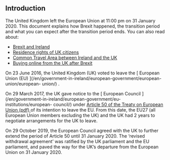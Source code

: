 ##  Introduction

The United Kingdom left the European Union at 11:00 pm on 31 January 2020.
This document explains how Brexit happened, the transition period and what you
can expect after the transition period ends. You can also read about:

  * [ Brexit and Ireland ](/en/government-in-ireland/ireland-and-the-uk/brexit-and-you/)
  * [ Residence rights of UK citizens ](/en/government-in-ireland/ireland-and-the-uk/residence-rules-UK-citizens/)
  * [ Common Travel Area between Ireland and the UK ](/en/government-in-ireland/ireland-and-the-uk/common-travel-area-between-ireland-and-the-uk/)
  * [ Buying online from the UK after Brexit ](/en/consumer/shopping/buying-online-from-uk-after-brexit/)

On 23 June 2016, the United Kingdom (UK) voted to leave the [ European Union
(EU) ](/en/government-in-ireland/european-government/european-union/european-
union/) .

On 29 March 2017, the UK gave notice to the [ European Council
](/en/government-in-ireland/european-government/eu-institutions/european-
council/) under [ Article 50 of the Treaty on European Union (pdf)
](http://www.europarl.europa.eu/RegData/etudes/BRIE/2016/577971/EPRS_BRI\(2016\)577971_EN.pdf)
of its intention to leave the EU. From this date, the EU27 (all European Union
members excluding the UK) and the UK had 2 years to negotiate arrangements for
the UK to leave.

On 29 October 2019, the European Council agreed with the UK to further extend
the period of Article 50 until 31 January 2020. The ‘revised withdrawal
agreement’ was ratified by the UK parliament and the EU parliament, and paved
the way for the UK’s departure from the European Union on 31 January 2020.
